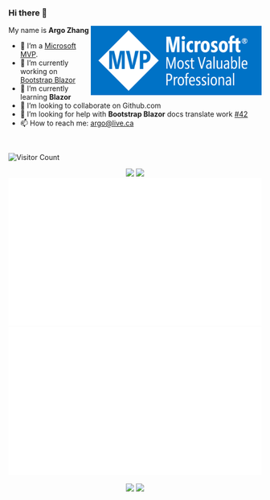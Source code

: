 ### Hi there 👋

<!--
**ArgoZhang/ArgoZhang** is a ✨ _special_ ✨ repository because its `README.md` (this file) appears on your GitHub profile.

Here are some ideas to get you started:

- 🔭 I’m currently working on [Bootstrap Blazor](https://github.com/dotnetcore/BootstrapBlazor)
- 🌱 I’m currently learning Blazor
- 👯 I’m looking to collaborate on ...
- 🤔 I’m looking for help with **Bootstrap Blazor** docs translate work [Issue](https://github.com/dotnetcore/BootstrapBlazor/issues/42)
- 💬 Ask me about ...
- 📫 How to reach me: ...
- 😄 Pronouns: ...
- ⚡ Fun fact: ...
-->

<a href="https://mvp.microsoft.com/en-us/PublicProfile/5004174" target="_blank">
  <img align="right" width="340px" src="https://github.com/ArgoZhang/ArgoZhang/blob/main/440px-Microsoft_MVP_banner.png?wt.mc_id=DT-MVP-5004174" />
</a>

My name is **Argo Zhang**

- 👤 I’m a [Microsoft MVP](https://mvp.microsoft.com/en-us/PublicProfile/5004174).
- 🔭 I’m currently working on [Bootstrap Blazor](https://github.com/dotnetcore/BootstrapBlazor)
- 🌱 I’m currently learning **Blazor**
- 👯 I’m looking to collaborate on Github.com
- 🤔 I’m looking for help with **Bootstrap Blazor** docs translate work [#42](https://github.com/dotnetcore/BootstrapBlazor/issues/42)
- 📫 How to reach me: argo@live.ca

<br />

![Visitor Count](https://profile-counter.glitch.me/{argozhang}/count.svg)
  
<div align="center">
  <img src="https://streak-stats.demolab.com?user=argozhang&theme=chartreuse-dark&border_radius=10&card_width=495" />
  <img src="https://github-readme-stats.vercel.app/api?username=argozhang&show_icons=true&count_private=true&include_all_commits=true&theme=chartreuse-dark&border_radius=10&card_width=495" />
  <br />
  
  <img src="https://github.com/ArgoZhang/github-stats/blob/master/generated/overview.svg" />
  <img src="https://github.com/ArgoZhang/github-stats/blob/master/generated/languages.svg" />
  <br />
  
  <a href="https://github.com/dotnetcore/BootstrapBlazor"><img src="https://github-readme-stats.vercel.app/api/pin/?username=dotnetcore&repo=BootstrapBlazor" /></a>
  <a href="https://github.com/ArgoZhang/BootstrapAdmin"><img src="https://github-readme-stats.vercel.app/api/pin/?username=ArgoZhang&repo=BootstrapAdmin" /></a>
  <br />

</div>
